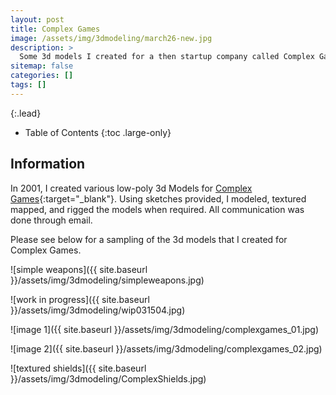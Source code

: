 ```yaml
---
layout: post
title: Complex Games
image: /assets/img/3dmodeling/march26-new.jpg
description: >
  Some 3d models I created for a then startup company called Complex Games.
sitemap: false
categories: []
tags: []
---
```


{:.lead}

- Table of Contents
{:toc .large-only}

## Information

In 2001, I created various low-poly 3d Models for [Complex Games](http://complexgames.com/){:target="_blank"}.  Using sketches provided, I modeled, textured mapped, and rigged the models when required.  All communication was done through email.

Please see below for a sampling of the 3d models that I created for Complex Games.

![simple weapons]({{ site.baseurl }}/assets/img/3dmodeling/simpleweapons.jpg)

![work in progress]({{ site.baseurl }}/assets/img/3dmodeling/wip031504.jpg)

![image 1]({{ site.baseurl }}/assets/img/3dmodeling/complexgames_01.jpg)
 
![image 2]({{ site.baseurl }}/assets/img/3dmodeling/complexgames_02.jpg)

![textured shields]({{ site.baseurl }}/assets/img/3dmodeling/ComplexShields.jpg)


 
